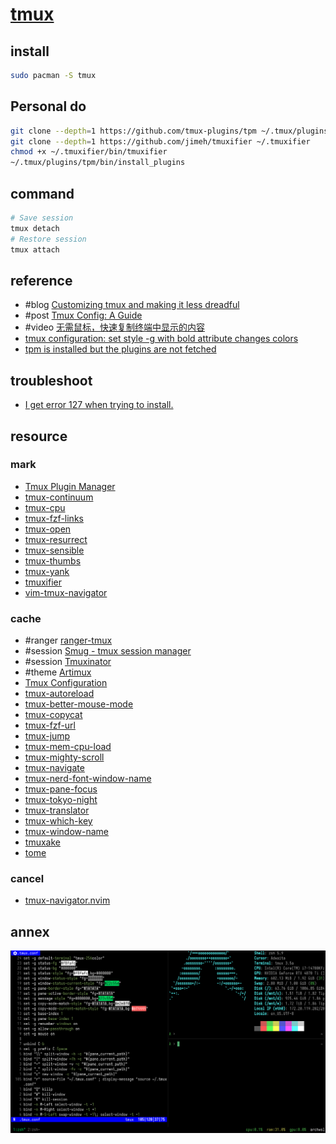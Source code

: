 # [tmux](https://github.com/tmux/tmux)

## install

```sh
sudo pacman -S tmux
```

## Personal do

```sh
git clone --depth=1 https://github.com/tmux-plugins/tpm ~/.tmux/plugins/tpm
git clone --depth=1 https://github.com/jimeh/tmuxifier ~/.tmuxifier
chmod +x ~/.tmuxifier/bin/tmuxifier
~/.tmux/plugins/tpm/bin/install_plugins
```

## command

```sh
# Save session
tmux detach
# Restore session
tmux attach
```

## reference

- #blog [Customizing tmux and making it less dreadful](https://evgeniipendragon.com/posts/customizing-tmux-and-making-it-less-dreadful/)
- #post [Tmux Config: A Guide](https://builtin.com/articles/tmux-config)
- #video [无需鼠标，快速复制终端中显示的内容](https://www.bilibili.com/video/BV1fuPqeKEZn)
- [tmux configuration: set style -g with bold attribute changes colors](https://github.com/alacritty/alacritty/issues/2138)
- [tpm is installed but the plugins are not fetched](https://github.com/tmux-plugins/tpm/issues/193)

## troubleshoot

- [I get error 127 when trying to install.](https://github.com/tmux-plugins/tpm/issues/67)

## resource

### mark

- [Tmux Plugin Manager](https://github.com/tmux-plugins/tpm)
- [tmux-continuum](https://github.com/tmux-plugins/tmux-continuum)
- [tmux-cpu](https://github.com/tmux-plugins/tmux-cpu)
- [tmux-fzf-links](https://github.com/alberti42/tmux-fzf-links)
- [tmux-open](https://github.com/tmux-plugins/tmux-open)
- [tmux-resurrect](https://github.com/tmux-plugins/tmux-resurrect)
- [tmux-sensible](https://github.com/tmux-plugins/tmux-sensible)
- [tmux-thumbs](https://github.com/fcsonline/tmux-thumbs)
- [tmux-yank](https://github.com/tmux-plugins/tmux-yank)
- [tmuxifier](https://github.com/jimeh/tmuxifier)
- [vim-tmux-navigator](https://github.com/christoomey/vim-tmux-navigator)

### cache

- #ranger [ranger-tmux](https://github.com/joouha/ranger_tmux)
- #session [Smug - tmux session manager](https://github.com/ivaaaan/smug)
- #session [Tmuxinator](https://github.com/tmuxinator/tmuxinator)
- #theme [Artimux](https://github.com/tribhuwan-kumar/Artimux)
- [Tmux Configuration](https://github.com/samoshkin/tmux-config)
- [tmux-autoreload](https://github.com/b0o/tmux-autoreload)
- [tmux-better-mouse-mode](https://github.com/nhdaly/tmux-better-mouse-mode)
- [tmux-copycat](https://github.com/tmux-plugins/tmux-copycat)
- [tmux-fzf-url](https://github.com/wfxr/tmux-fzf-url)
- [tmux-jump](https://github.com/schasse/tmux-jump)
- [tmux-mem-cpu-load](https://github.com/thewtex/tmux-mem-cpu-load)
- [tmux-mighty-scroll](https://github.com/noscript/tmux-mighty-scroll)
- [tmux-navigate](https://github.com/sunaku/tmux-navigate)
- [tmux-nerd-font-window-name](https://github.com/joshmedeski/tmux-nerd-font-window-name)
- [tmux-pane-focus](https://github.com/graemedavidson/tmux-pane-focus)
- [tmux-tokyo-night](https://github.com/fabioluciano/tmux-tokyo-night)
- [tmux-translator](https://github.com/sainnhe/tmux-translator)
- [tmux-which-key](https://github.com/alexwforsythe/tmux-which-key)
- [tmux-window-name](https://github.com/ofirgall/tmux-window-name)
- [tmuxake](https://github.com/nkh/tmuxake)
- [tome](https://github.com/laktak/tome)

### cancel

- [tmux-navigator.nvim](https://github.com/connordeckers/tmux-navigator.nvim)

## annex

![color_vanta](/_image/opt/tmux/color_vanta.png)
